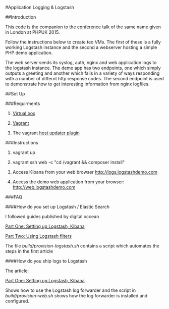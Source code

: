 #Application Logging & Logstash 

##Introduction

This code is the companion to the conference talk of the same name given in 
London at PHPUK 2015. 

Follow the instructions below to create teo VMs. The first of these is a fully working 
Logstash instance and the second a webserver hosting a simple PHP demo application.

The web server sends its syslog, auth, nginx and web application logs to the logstash
instance. The demo app has two endpoints, one which simply outputs a greeting and 
another which fails in a variety of ways responding with a number of differnt http 
response codes. The second endpoint is used to demonstrate how to get interesting 
information from nginx logfiles. 

##Set Up

###Requirments

1. [Virtual box](https://www.virtualbox.org/)

2. [Vagrant](https://www.vagrantup.com/)

3. The vagrant [host updater plugin](https://github.com/cogitatio/vagrant-hostsupdater)

###Instructions

1. vagrant up

2. vagrant ssh web -c "cd /vagrant && composer install"

3. Access Kibana from your web browser http://logs.logstashdemo.com

4. Access the demo web application from your browser: http://web.logstashdemo.com

###FAQ 

####How do you set up Logstash / Elastic Search 

I followed guides published by digital occean

[Part One: Setting up Logstash, Kibana](https://www.digitalocean.com/community/tutorials/how-to-use-logstash-and-kibana-to-centralize-and-visualize-logs-on-ubuntu-14-04)

[Part Two: Using Logstash filters](https://www.digitalocean.com/community/tutorials/adding-logstash-filters-to-improve-centralized-logging)

The file *build/provision-logstash.sh* contains a script which automates the steps in the first article

####How do you ship logs to Logstash

The article: 

[Part One: Setting up Logstash, Kibana](https://www.digitalocean.com/community/tutorials/how-to-use-logstash-and-kibana-to-centralize-and-visualize-logs-on-ubuntu-14-04)

Shows how to use the Logstash log forwarder and the script in *build/provision-web.sh* 
shows how the log forwarder is installed and configured. 

